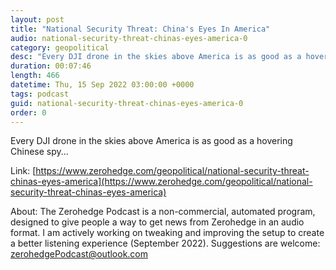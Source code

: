 ```yaml
---
layout: post
title: "National Security Threat: China's Eyes In America"
audio: national-security-threat-chinas-eyes-america-0
category: geopolitical
desc: "Every DJI drone in the skies above America is as good as a hovering Chinese spy..."
duration: 00:07:46
length: 466
datetime: Thu, 15 Sep 2022 03:00:00 +0000
tags: podcast
guid: national-security-threat-chinas-eyes-america-0
order: 0
---
```

Every DJI drone in the skies above America is as good as a hovering Chinese spy...

Link: [https://www.zerohedge.com/geopolitical/national-security-threat-chinas-eyes-america](https://www.zerohedge.com/geopolitical/national-security-threat-chinas-eyes-america)

About: The Zerohedge Podcast is a non-commercial, automated program, designed to give people a way to get news from Zerohedge in an audio format.  I am actively working on tweaking and improving the setup to create a better listening experience (September 2022).  Suggestions are welcome: [zerohedgePodcast@outlook.com](mailto:zerohedgePodcast@outlook.com)